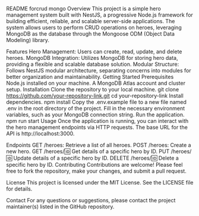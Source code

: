 README forcrud mongo
Overview
This project is a simple hero management system built with NestJS, a progressive Node.js framework for building efficient, reliable, and scalable server-side applications. The system allows users to perform CRUD operations on heroes, leveraging MongoDB as the database through the Mongoose ODM (Object Data Modeling) library.

Features
Hero Management: Users can create, read, update, and delete heroes.
MongoDB Integration: Utilizes MongoDB for storing hero data, providing a flexible and scalable database solution.
Modular Structure: Follows NestJS modular architecture, separating concerns into modules for better organization and maintainability.
Getting Started
Prerequisites
Node.js installed on your machine.
A MongoDB Atlas account and cluster setup.
Installation
Clone the repository to your local machine.
git clone https://github.com/your-repository-link.git
cd your-repository-link
Install dependencies.
npm install
Copy the .env.example file to a new file named .env in the root directory of the project. Fill in the necessary environment variables, such as your MongoDB connection string.
Run the application.
npm run start
Usage
Once the application is running, you can interact with the hero management endpoints via HTTP requests. The base URL for the API is http://localhost:3000.

Endpoints
GET /heroes: Retrieve a list of all heroes.
POST /heroes: Create a new hero.
GET /heroes/:id: Get details of a specific hero by ID.
PUT /heroes/:id: Update details of a specific hero by ID.
DELETE /heroes/:id: Delete a specific hero by ID.
Contributing
Contributions are welcome! Please feel free to fork the repository, make your changes, and submit a pull request.

License
This project is licensed under the MIT License. See the LICENSE file for details.

Contact
For any questions or suggestions, please contact the project maintainer(s) listed in the GitHub repository.


